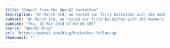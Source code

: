 ```yaml
---
title: "Report from the OpenAI hackathon"
description: "On March 3rd, we hosted our first hackathon with 100 members of the artificial intelligence community."
summary: "On March 3rd, we hosted our first hackathon with 100 members of the artificial intelligence community."
pubDate: "Thu, 15 Mar 2018 07:00:00 GMT"
source: "OpenAI Blog"
url: "https://openai.com/blog/hackathon-follow-up"
thumbnail: ""
---
```


